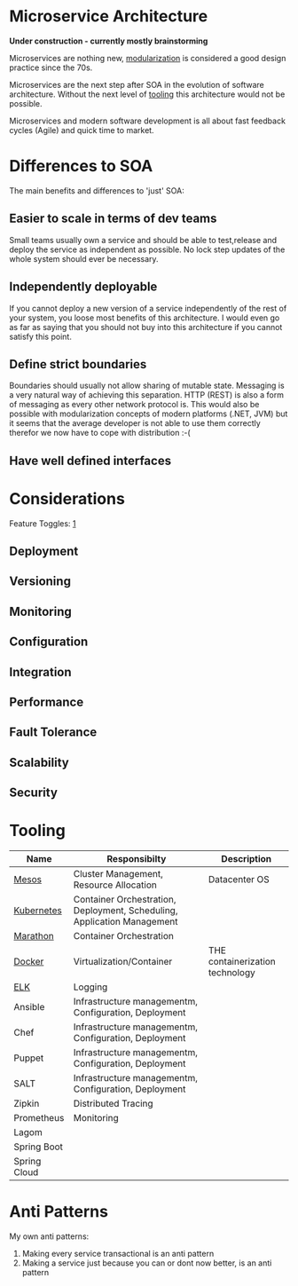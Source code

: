 Microservice Architecture
=========================

**Under construction - currently mostly brainstorming**

Microservices are nothing new, [modularization](https://www.cs.umd.edu/class/spring2003/cmsc838p/Design/criteria.pdf) 
is considered a good design practice since the 70s.

Microservices are the next step after SOA in the evolution of software architecture. 
Without the next level of [tooling](#tooling) this architecture would not be possible.

Microservices and modern software development is all about fast feedback cycles (Agile) and quick time to market.

# Differences to SOA

The main benefits and differences to 'just' SOA:

## Easier to scale in terms of dev teams
 
Small teams usually own a service and should be able to test,release and deploy the service as independent as possible.
No lock step updates of the whole system should ever be necessary.

## Independently deployable

If you cannot deploy a new version of a service independently of the rest of your system, you loose most benefits of this architecture.
I would even go as far as saying that you should not buy into this architecture if you cannot satisfy this point.

## Define strict boundaries

Boundaries should usually not allow sharing of mutable state. Messaging is a very natural way of achieving this separation.
HTTP (REST) is also a form of messaging as every other network protocol is.
This would also be possible with modularization concepts of modern platforms (.NET, JVM) 
but it seems that the average developer is not able to use them correctly therefor we now have to cope with distribution :-(

## Have well defined interfaces

# Considerations

Feature Toggles: [1](https://youtu.be/txY0m9c5M9E?t=2293)

## Deployment
## Versioning
## Monitoring
## Configuration
## Integration
## Performance
## Fault Tolerance
## Scalability
## Security

# Tooling

Name | Responsibilty | Description |
-----|---------------|-------------|
[Mesos](http://mesos.apache.org/) | Cluster Management, Resource Allocation | Datacenter OS |
[Kubernetes](http://kubernetes.io/) | Container Orchestration, Deployment, Scheduling, Application Management |  |
[Marathon](https://mesosphere.github.io/marathon/) | Container Orchestration | |
[Docker](https://www.docker.com/) | Virtualization/Container | THE containerization technology | 
[ELK](https://www.elastic.co/de/products) | Logging | |
Ansible | Infrastructure managementm, Configuration, Deployment | |
Chef | Infrastructure managementm, Configuration, Deployment | |
Puppet | Infrastructure managementm, Configuration, Deployment | |
SALT | Infrastructure managementm, Configuration, Deployment | |
Zipkin | Distributed Tracing | |
Prometheus | Monitoring | |
Lagom | | |
Spring Boot | | |
Spring Cloud | | |

# Anti Patterns

My own anti patterns:

 1. Making every service transactional is an anti pattern
 2. Making a service just because you can or dont now better, is an anti pattern
